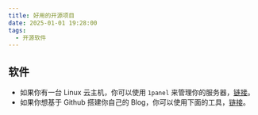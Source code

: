 ```yaml
---
title: 好用的开源项目
date: 2025-01-01 19:28:00
tags:
  - 开源软件
---
```


## 软件

- 如果你有一台 Linux 云主机，你可以使用 `1panel` 来管理你的服务器，[链接][1]。
- 如果你想基于 Github 搭建你自己的 Blog，你可以使用下面的工具，[链接][2]。

[1]: https://github.com/1Panel-dev/1Panel
[2]: https://github.com/shenjy06/blog
